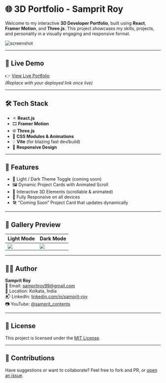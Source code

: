# 🌐 3D Portfolio - Samprit Roy

Welcome to my interactive **3D Developer Portfolio**, built using **React**, **Framer Motion**, and **Three.js**. This project showcases my skills, projects, and personality in a visually engaging and responsive format.

![screenshot](./public/portfolio-screenshot.png) <!-- Replace with actual screenshot if available -->

---

## 🚀 Live Demo

👉 [View Live Portfolio](https://your-live-demo-link.com)  
_(Replace with your deployed link once live)_

---

## 🛠️ Tech Stack

- ⚛️ **React.js**
- 🎞️ **Framer Motion**
- 🌐 **Three.js**
- 💅 **CSS Modules & Animations**
- 💡 **Vite** (for blazing fast dev/build)
- 📁 **Responsive Design**

---

## 📂 Features

- 🎨 Light / Dark Theme Toggle (coming soon)
- 🖼️ Dynamic Project Cards with Animated Scroll
- 🧭 Interactive 3D Elements (scrollable & animated)
- 📱 Fully Responsive on all devices
- 🛠️ “Coming Soon” Project Card that updates dynamically

---

## 📸 Gallery Preview

| Light Mode | Dark Mode |
|------------|-----------|
| ![](./public/light-preview.png) | ![](./public/dark-preview.png) |

---

## 🧑‍💻 Author

**Samprit Roy**  
📧 Email: [sampritroy99@gmail.com](mailto:sampritroy99@gmail.com)  
📍 Location: Kolkata, India  
📬 LinkedIn: [linkedin.com/in/samprit-roy](https://linkedin.com/in/samprit-roy)  
📷 YouTube: [@samprit_contents](https://youtube.com/@samprit_contents)

---

## 📜 License

This project is licensed under the [MIT License](LICENSE).

---

## 🤝 Contributions

Have suggestions or want to collaborate? Feel free to fork and PR, or [open an issue](https://github.com/Samprit74/3D-Portfolio/issues).

